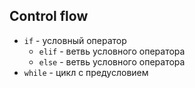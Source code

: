 ## Control flow
- `if` - условный оператор
    - `elif` - ветвь условного оператора
    - `else` - ветвь условного оператора
- `while` - цикл с предусловием